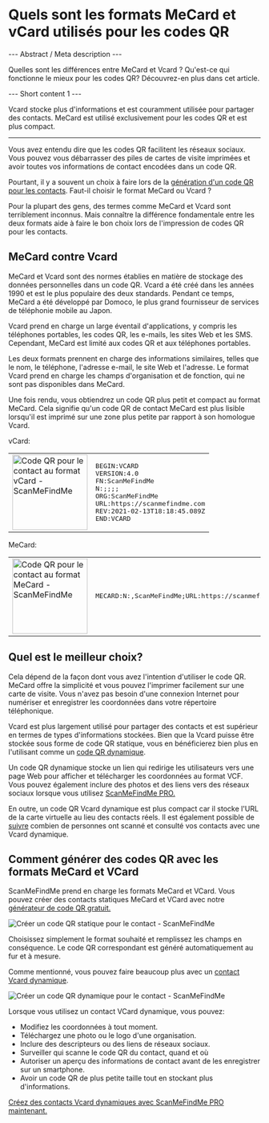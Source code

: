 <h1>Quels sont les formats MeCard et vCard utilisés pour les codes QR</h1>

--- Abstract / Meta description ---

Quelles sont les différences entre MeCard et Vcard ? Qu'est-ce qui fonctionne le mieux pour les codes QR? Découvrez-en plus dans cet article.

--- Short content 1 ---

Vcard stocke plus d'informations et est couramment utilisée pour partager des contacts. MeCard est utilisé exclusivement pour les codes QR et est plus compact.

----------

<p>Vous avez entendu dire que les codes QR facilitent les réseaux sociaux. Vous pouvez vous débarrasser des piles de cartes de visite imprimées et avoir toutes vos informations de contact encodées dans un code QR. </p>

<p>Pourtant, il y a souvent un choix à faire lors de la <a href="#static:contact">génération d'un code QR pour les contacts</a>. Faut-il choisir le format MeCard ou Vcard ? </p>

<p>Pour la plupart des gens, des termes comme MeCard et Vcard sont terriblement inconnus. Mais connaître la différence fondamentale entre les deux formats aide à faire le bon choix lors de l'impression de codes QR pour les contacts.</p>

<h2>MeCard contre Vcard</h2>

<p>MeCard et Vcard sont des normes établies en matière de stockage des données personnelles dans un code QR. Vcard a été créé dans les années 1990 et est le plus populaire des deux standards. Pendant ce temps, MeCard a été développé par Domoco, le plus grand fournisseur de services de téléphonie mobile au Japon.</p>

<p>Vcard prend en charge un large éventail d'applications, y compris les téléphones portables, les codes QR, les e-mails, les sites Web et les SMS. Cependant, MeCard est limité aux codes QR et aux téléphones portables. </p>

<p>Les deux formats prennent en charge des informations similaires, telles que le nom, le téléphone, l'adresse e-mail, le site Web et l'adresse. Le format Vcard prend en charge les champs d'organisation et de fonction, qui ne sont pas disponibles dans MeCard.</p>

<p>Une fois rendu, vous obtiendrez un code QR plus petit et compact au format MeCard. Cela signifie qu'un code QR de contact MeCard est plus lisible lorsqu'il est imprimé sur une zone plus petite par rapport à son homologue Vcard.</p>

<p>vCard:</p>

<table>
    <tr><td><img src="https://media.scanmefindme.com/blog/about_contactformats/files/img 1 - qr vcard.png" width="150" height="150"
        alt="Code QR pour le contact au format vCard - ScanMeFindMe">
    </td>
        <td class="notranslate">
<pre>BEGIN:VCARD
VERSION:4.0
FN:ScanMeFindMe
N:;;;;
ORG:ScanMeFindMe
URL:https://scanmefindme.com
REV:2021-02-13T18:18:45.089Z
END:VCARD</pre>
        </td>
    </tr></table>

<p></p>

<p>MeCard:</p>

<table>
    <tr><td><img src="https://media.scanmefindme.com/blog/about_contactformats/files/img 2 - mecard.png" width="150" height="150"
            alt="Code QR pour le contact au format MeCard - ScanMeFindMe"></td>
        <td class="notranslate">
            <pre>MECARD:N:,ScanMeFindMe;URL:https://scanmefindme.com;;</pre>
        </td>
    </tr>
</table>

<h2>Quel est le meilleur choix?</h2>

<p>Cela dépend de la façon dont vous avez l'intention d'utiliser le code QR. MeCard offre la simplicité et vous pouvez l'imprimer facilement sur une carte de visite. Vous n'avez pas besoin d'une connexion Internet pour numériser et enregistrer les coordonnées dans votre répertoire téléphonique.</p>

<p>Vcard est plus largement utilisé pour partager des contacts et est supérieur en termes de types d'informations stockées. Bien que la Vcard puisse être stockée sous forme de code QR statique, vous en bénéficierez bien plus en l'utilisant comme un <a href="#article:about_dynamic_contact" title="Code QR dynamique pour carte de contact">code QR dynamique</a>.</p>

<p>Un code QR dynamique stocke un lien qui redirige les utilisateurs vers une page Web pour afficher et télécharger les coordonnées au format VCF. Vous pouvez également inclure des photos et des liens vers des réseaux sociaux lorsque vous utilisez <a href="#pro">ScanMeFindMe PRO.</a></p>

<p>En outre, un code QR Vcard dynamique est plus compact car il stocke l'URL de la carte virtuelle au lieu des contacts réels. Il est également possible de <a href="#article:about_statistics" title="Suivre les scans de code QR">suivre</a> combien de personnes ont scanné et consulté vos contacts avec une Vcard dynamique.</p>

<h2>Comment générer des codes QR avec les formats MeCard et VCard</h2>

<p>ScanMeFindMe prend en charge les formats MeCard et VCard. Vous pouvez créer des contacts statiques MeCard et VCard avec notre <a href="#static:contact">générateur de code QR gratuit.</a> </p>

<p class="imageholder">
    <img src="https://media.scanmefindme.com/blog/about_contactformats/files/img 3 - create a qr code for contact.png"
        alt="Créer un code QR statique pour le contact - ScanMeFindMe">
</p>

<p>Choisissez simplement le format souhaité et remplissez les champs en conséquence. Le code QR correspondant est généré automatiquement au fur et à mesure.</p>

<p>Comme mentionné, vous pouvez faire beaucoup plus avec un <a href="#article:about_dynamic_contact">contact Vcard dynamique</a>.</p>

<p class="imageholder">
    <img src="https://media.scanmefindme.com/blog/about_contactformats/files/img 4 - contact card.png"
        alt="Créer un code QR dynamique pour le contact - ScanMeFindMe">
</p>

<p>Lorsque vous utilisez un contact VCard dynamique, vous pouvez:</p>

<ul>
    <li>Modifiez les coordonnées à tout moment.</li>
    <li>Téléchargez une photo ou le logo d'une organisation.</li>
    <li>Inclure des descripteurs ou des liens de réseaux sociaux.</li>
    <li>Surveiller qui scanne le code QR du contact, quand et où</li>
    <li>Autoriser un aperçu des informations de contact avant de les enregistrer sur un smartphone.</li>
    <li>Avoir un code QR de plus petite taille tout en stockant plus d'informations.</li>
</ul>

<p><a href="#pro">Créez des contacts Vcard dynamiques avec ScanMeFindMe PRO maintenant.</a></p>
